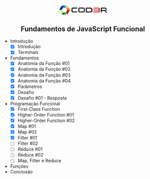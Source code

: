 <p align="center">
    <a href="https://unform.dev">
        <img src="logo.png" width="30%" />
    </a>
</p>

<h2 align="center">Fundamentos de JavaScript Funcional</h2>


<!--ts-->
* Introdução
    - [x] Introdução
    - [x] Terminais
* Fundamentos
    - [x] Anatomia da Função #01
    - [x] Anatomia da Função #02
    - [x] Anatomia da Função #03
    - [x] Anatomia da Função #04
    - [x] Parâmetros
    - [x] Desafio
    - [x] Desafio #01 - Resposta
* Programação Funcional
    - [x] First-Class Function
    - [x] Higher-Order Function #01
    - [x] Higher-Order Function #02
    - [x] Map #01
    - [x] Map #02
    - [x] Filter #01
    - [ ] Filter #02
    - [ ] Reduce #01
    - [ ] Reduce #02
    - [ ] Map, Filter e Reduce
* Funções
* Conclusão
<!--te-->
